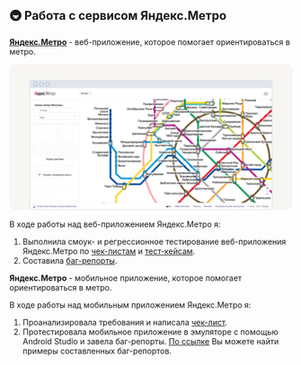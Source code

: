## 🚇 Работа с сервисом Яндекс.Метро

[<b>Яндекс.Метро</b>](https://qa-metro.stand-1.praktikum-services.ru/moscow) - веб-приложение, которое помогает ориентироваться в метро.

![web-application](https://github.com/petrova-andm/Yandex.Metro/blob/main/images/screenshot-huge.png)

В ходе работы над веб-приложением Яндекс.Метро я:  
1. Выполнила смоук- и регрессионное тестирование веб-приложения Яндекс.Метро по [чек-листам](https://docs.google.com/spreadsheets/d/1bunoYm5kJMnNiU7t3dOJuVej-Ta40cEw/edit?usp=sharing&ouid=116887226477487450011&rtpof=true&sd=true) и [тест-кейсам](https://docs.google.com/spreadsheets/d/19KAx3UThSR4Gp_5MHdstRhK53Japf5Yd/edit?usp=sharing&ouid=116887226477487450011&rtpof=true&sd=true).  
2. Составила [баг-репорты](https://docs.google.com/document/d/1LPIiWZcwbIwcIKakzAHv6JLR4kAtVb-2/edit?usp=sharing&ouid=116887226477487450011&rtpof=true&sd=true). 

<b>Яндекс.Метро</b> - мобильное приложение, которое помогает ориентироваться в метро.

В ходе работы над мобильным приложением Яндекс.Метро я:  
1. Проанализировала требования и написала [чек-лист](https://docs.google.com/spreadsheets/d/1xg_fyf8CzPgYrkCS2yPx7S9KOZaZj6annvlVy_Fvw0w/edit#gid=857523888).
2. Протестировала мобильное приложение в эмуляторе с помощью Android Studio и завела баг-репорты. [По ссылке]() Вы можете найти примеры составленных баг-репортов.